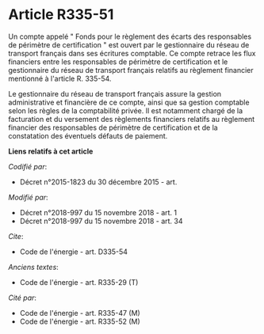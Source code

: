 # Article R335-51

Un compte appelé " Fonds pour le règlement des écarts des responsables de périmètre de certification " est ouvert par le
gestionnaire du réseau de transport français dans ses écritures comptable. Ce compte retrace les flux financiers entre les
responsables de périmètre de certification et le gestionnaire du réseau de transport français relatifs au règlement financier
mentionné à l'article R. 335-54. 

Le gestionnaire du réseau de transport français assure la gestion administrative et financière de ce compte, ainsi que sa
gestion comptable selon les règles de la comptabilité privée. Il est notamment chargé de la facturation et du versement des
règlements financiers relatifs au règlement financier des responsables de périmètre de certification et de la constatation
des éventuels défauts de paiement.

**Liens relatifs à cet article**

_Codifié par_:

  - Décret n°2015-1823 du 30 décembre 2015 - art.

_Modifié par_:

  - Décret n°2018-997 du 15 novembre 2018 - art. 1
  - Décret n°2018-997 du 15 novembre 2018 - art. 34

_Cite_:

  - Code de l'énergie - art. D335-54

_Anciens textes_:

  - Code de l'énergie - art. R335-29 (T)

_Cité par_:

  - Code de l'énergie - art. R335-47 (M)
  - Code de l'énergie - art. R335-52 (M)
